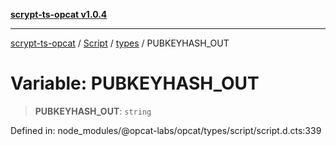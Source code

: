 [**scrypt-ts-opcat v1.0.4**](../../../../../README.md)

***

[scrypt-ts-opcat](../../../../../README.md) / [Script](../../../README.md) / [types](../README.md) / PUBKEYHASH\_OUT

# Variable: PUBKEYHASH\_OUT

> **PUBKEYHASH\_OUT**: `string`

Defined in: node\_modules/@opcat-labs/opcat/types/script/script.d.cts:339
